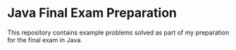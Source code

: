 # Java Final Exam Preparation

This repository contains example problems solved as part of my preparation for the final exam in Java.
